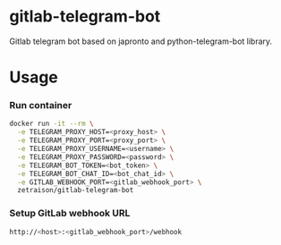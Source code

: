 # gitlab-telegram-bot
Gitlab telegram bot based on japronto and python-telegram-bot library.

# Usage

### Run container

```bash
docker run -it --rm \
  -e TELEGRAM_PROXY_HOST=<proxy_host> \
  -e TELEGRAM_PROXY_PORT=<proxy_port> \
  -e TELEGRAM_PROXY_USERNAME=<username> \
  -e TELEGRAM_PROXY_PASSWORD=<password> \
  -e TELEGRAM_BOT_TOKEN=<bot_token> \
  -e TELEGRAM_BOT_CHAT_ID=<bot_chat_id> \
  -e GITLAB_WEBHOOK_PORT=<gitlab_webhook_port> \
  zetraison/gitlab-telegram-bot
```

### Setup GitLab webhook URL

```bash
http://<host>:<gitlab_webhook_port>/webhook
```